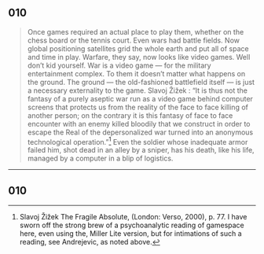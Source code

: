 
[^1]: Slavoj Žižek The Fragile Absolute, (London: Verso, 2000), p. 77. I have sworn off the strong brew of a psychoanalytic reading of gamespace here, even using the, Miller Lite version, but for intimations of such a reading, see Andrejevic, as noted above. 
## 010
>Once games required an actual place to play them, whether on the chess board or the tennis court. Even wars had battle fields. Now global positioning satellites grid the whole earth and put all of space and time in play. Warfare, they say, now looks like video games. Well don’t kid yourself. War is a video game — for the military entertainment complex. To them it doesn’t matter what happens on the ground. The ground — the old-fashioned battlefield itself — is just a necessary externality to the game. Slavoj Žižek  : “It is thus not the fantasy of a purely aseptic war run as a video game behind computer screens that protects us from the reality of the face to face killing of another person; on the contrary it is this fantasy of face to face encounter with an enemy killed bloodily that we construct in order to escape the Real of the depersonalized war turned into an anonymous technological operation.”[^1] Even the soldier whose inadequate armor failed him, shot dead in an alley by a sniper, has his death, like his life, managed by a computer in a blip of logistics.

---

## 010
